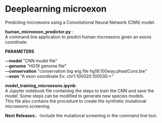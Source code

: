 # Deeplearning microexon
Predicting microexons using a Convolutional Neural Network (CNN) model.  

 __human_microexon_predictor.py__ :  
A command line application to predict human microexons given an exons coordinate.  
 
__PARAMETERS__


__--model__  "CNN model file"  
__--genome__ "HG19 genome file"  
__--conservation__ "conservation big wig file hg19.100way.phastCons.bw"  
__--exon__ "A exon coordinate Ex: chr1:100020:100030:+"  



__model_training_microexons.ipynb__:  
A Jupyter notebook file containing the steps to train the CNN and save the model. 
Some steps can be modified to generate new species models.  
This file also contains the procedure to create the synthetic mutational microexons screening.  
 





__Next Releases:__. 
  -Include the mutational screening in the command line tool.



